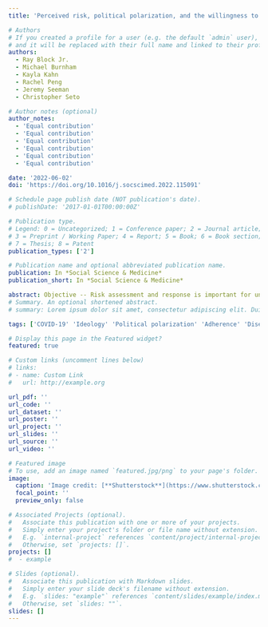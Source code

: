 ```yaml
---
title: 'Perceived risk, political polarization, and the willingness to follow COVID-19 mitigation guidelines'

# Authors
# If you created a profile for a user (e.g. the default `admin` user), write the username (folder name) here
# and it will be replaced with their full name and linked to their profile.
authors:
  - Ray Block Jr.
  - Michael Burnham
  - Kayla Kahn
  - Rachel Peng
  - Jeremy Seeman
  - Christopher Seto

# Author notes (optional)
author_notes:
  - 'Equal contribution'
  - 'Equal contribution'
  - 'Equal contribution'
  - 'Equal contribution'
  - 'Equal contribution'
  - 'Equal contribution'

date: '2022-06-02'
doi: 'https://doi.org/10.1016/j.socscimed.2022.115091'

# Schedule page publish date (NOT publication's date).
# publishDate: '2017-01-01T00:00:00Z'

# Publication type.
# Legend: 0 = Uncategorized; 1 = Conference paper; 2 = Journal article;
# 3 = Preprint / Working Paper; 4 = Report; 5 = Book; 6 = Book section;
# 7 = Thesis; 8 = Patent
publication_types: ['2']

# Publication name and optional abbreviated publication name.
publication: In *Social Science & Medicine*
publication_short: In *Social Science & Medicine*

abstract: Objective -- Risk assessment and response is important for understanding human behavior. The divisive context surrounding the coronavirus pandemic inspires our exploration of risk perceptions and the polarization of mitigation practices (i.e., the degree to which the behaviors of people on the political “Left” diverge from those on the “Right”). Specifically, we investigate the extent to which the political polarization of willingness to comply with mitigation behaviors changes with risk perceptions. Method -- Analyses use data from two sources: an original dataset of Twitter posts and a nationally-representative survey. In the Twitter data, negative binomial regression models are used to predict mitigation intent measured using tweet counts. In the survey data, logit models predict self-reported mitigation behavior (vaccination, masking, and social distancing). Results -- Findings converged across both datasets, supporting the idea that the links between political orientation and willingness to follow mitigation guidelines depend on perceived risk. People on the Left are more inclined than their Right-oriented colleagues to follow guidelines, but this polarization tends to decrease as the perceived risk of COVID-19 intensifies. Additionally, we find evidence that exposure to COVID-19 infections sends ambiguous signals about the risk of the virus while COVID-19 related deaths have a more consistent impact on mitigation behaviors. Conclusions -- Pandemic-related risks can create opportunities for perceived “common ground,” between the political “Right” and “Left.” Risk perceptions and politics interact in their links to intended COVID-19 mitigation behavior (as measured both on Twitter and in a national survey). Our results invite a more complex interpretation of political polarization than those stemming from simplistic analyses of partisanship and ideology.
# Summary. An optional shortened abstract.
# summary: Lorem ipsum dolor sit amet, consectetur adipiscing elit. Duis posuere tellus ac convallis placerat. Proin tincidunt magna sed ex sollicitudin condimentum.

tags: ['COVID-19' 'Ideology' 'Political polarization' 'Adherence' 'Disease mitigation behavior' 'Risk perception' 'Social media' 'Public opinion']

# Display this page in the Featured widget?
featured: true

# Custom links (uncomment lines below)
# links:
# - name: Custom Link
#   url: http://example.org

url_pdf: ''
url_code: ''
url_dataset: ''
url_poster: ''
url_project: ''
url_slides: ''
url_source: ''
url_video: ''

# Featured image
# To use, add an image named `featured.jpg/png` to your page's folder.
image:
  caption: 'Image credit: [**Shutterstock**](https://www.shutterstock.com/)'
  focal_point: ''
  preview_only: false

# Associated Projects (optional).
#   Associate this publication with one or more of your projects.
#   Simply enter your project's folder or file name without extension.
#   E.g. `internal-project` references `content/project/internal-project/index.md`.
#   Otherwise, set `projects: []`.
projects: []
#  - example

# Slides (optional).
#   Associate this publication with Markdown slides.
#   Simply enter your slide deck's filename without extension.
#   E.g. `slides: "example"` references `content/slides/example/index.md`.
#   Otherwise, set `slides: ""`.
slides: []
---
```

